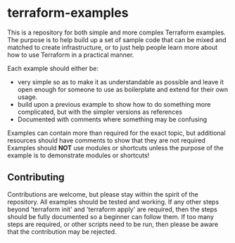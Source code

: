 # terraform-examples

This is a repository for both simple and more complex Terraform examples. The purpose is to help build up a set of sample code that can be mixed and matched to create infrastructure, or to just help people learn more about how to use Terraform in a practical manner.

Each example should either be:

 * very simple so as to make it as understandable as possible and leave it open enough for someone to use as boilerplate and extend for their own usage.
 * build upon a previous example to show how to do something more complicated, but with the simpler versions as references
 * Documented with comments where something may be confusing

Examples can contain more than required for the exact topic, but additional resources should have comments to show that they are not required
Examples should **NOT** use modules or shortcuts unless the purpose of the example is to demonstrate modules or shortcuts!

## Contributing

Contributions are welcome, but please stay within the spirit of the repository. All examples should be tested and working. If any other steps beyond 'terraform init' and 'terraform apply' are required, then the steps should be fully documented so a beginner can follow them. If too many steps are required, or other scripts need to be run, then please be aware that the contribution may be rejected.
